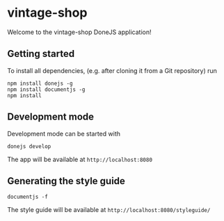 # vintage-shop

Welcome to the vintage-shop DoneJS application!

## Getting started

To install all dependencies, (e.g. after cloning it from a Git repository) run

```
npm install donejs -g
npm install documentjs -g
npm install
```

## Development mode

Development mode can be started with

```
donejs develop
```
The app will be available at `http://localhost:8080`


## Generating the style guide

```
documentjs -f
```
The style guide will be available at `http://localhost:8080/styleguide/`